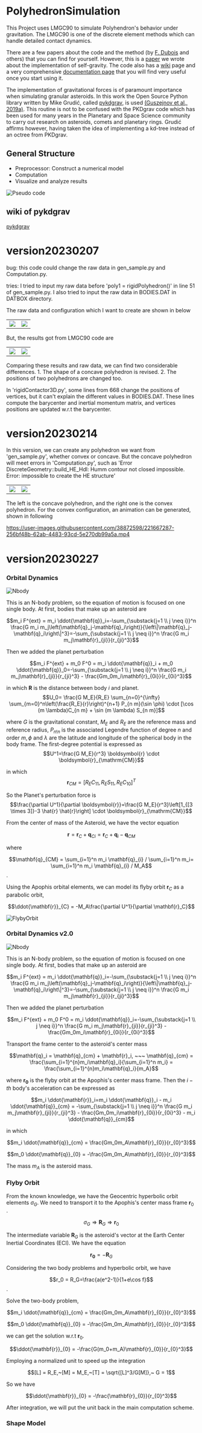 # PolyhedronSimulation
This Project uses LMGC90 to simulate Polyhendron's behavior under gravitation. The LMGC90 is one of the discrete element methods which can handle detailed contact dynamics.

There are a few papers about the code and the method (by [F. Dubois](https://scholar.google.com/citations?user=boV9fugAAAAJ&hl=en&oi=ao) and others) that you can find for yourself.  However, this is a [paper](https://www.sciencedirect.com/science/article/pii/S0019103521001238) we wrote about the implementation of self-gravity.  The code also has a [wiki](https://git-xen.lmgc.univ-montp2.fr/lmgc90/lmgc90_user/-/wikis/home) page and a very comprehensive [documentation page](http://www.lmgc.univ-montp2.fr/~mozul/LMGC90_USER/UserDoc/docs_2019/#) that you will find very useful once you start using it.

The implementation of gravitational forces is of paramount importance when simulating granular asteroids. In this work the Open Source Python library written by Mike Grudić, called [pykdgrav](https://github.com/mikegrudic/pytreegrav), is used [(Guszejnov et al., 2019a)](https://academic.oup.com/mnras/article/492/1/488/5679905). This routine is not to be confused with the PKDgrav code which has been used for many years in the Planetary and Space Science community to carry out research on asteroids, comets and planetary rings. Grudić affirms however, having taken the idea of implementing a kd-tree instead of an octree from PKDgrav.

## General Structure

- Preprocessor: Construct a numerical model
- Computation
- Visualize and analyze results

![Pseudo code](./ReadmePic/PseudoCode.png)

## wiki of pykdgrav
[pykdgrav](https://github.com/mikegrudic/pytreegrav/issues/1)

# version20230207

bug: this code could change the raw data in gen_sample.py and Computation.py.

tries: I tried to input my raw data before 'poly1 = rigidPolyhedron()' in line 51 of gen_sample.py. I also tried to input the raw data in BODIES.DAT in DATBOX directory.

The raw data and configuration which I want to create are shown in below

<table>
    <tr>
        <td ><center><img src="./version20230207/ResultPic/Rawdata.png" > </center></td>
        <td ><center><img src="./version20230207/ResultPic/RawConfig.jpeg" ></center></td>
    </tr>
</table>

But, the results got from LMGC90 code are
<table>
    <tr>
        <td ><center><img src="./version20230207/ResultPic/Pic1.png" > </center></td>
        <td ><center><img src="./version20230207/ResultPic/Pic2.png" ></center></td>
    </tr>
</table>

Comparing these results and raw data, we can find two considerable differences. 1. The shape of a concave polyhedron is revised. 2. The positions of two polyhedrons are changed too. 

In 'rigidContactor3D.py', some lines from 668 change the positions of vertices, but it can't explain the different values in BODIES.DAT. These lines compute the barycenter and inertial momentum matrix, and vertices positions are updated w.r.t the barycenter.

# version20230214

In this version, we can create any polyhedron we want from 'gen_sample.py', whether convex or concave. But the concave polyhedron will meet errors in 'Computation.py', such as 'Error DiscreteGeometry::build_HE_Hdl: Humm contour not closed impossible. Error: impossible to create the HE structure'

<table>
    <tr>
        <td ><center><img src="./version20230212/ResultPic/genPic.png" > </center></td>
        <td ><center><img src="./version20230212/ResultPic/genPic2.png" ></center></td>
    </tr>
</table>

The left is the concave polyhedron, and the right one is the convex polyhedron. For the convex configuration, an animation can be generated, shown in following

https://user-images.githubusercontent.com/38872598/221667287-256bf48b-62ab-4483-93cd-5e270db99a5a.mp4

# version20230227

### Orbital Dynamics
![Nbody](./ReadmePic/Nbody.png)

This is an N-body problem, so the equation of motion is focused on one single body. At first, bodies that make up an asteroid are

$$m_i F^{ext} = m_i \ddot{\mathbf{q}}_i=-\sum_{\substack{j=1 \\ j \neq i}}^n \frac{G m_i m_j\left(\mathbf{q}_j-\mathbf{q}_i\right)}{\left\|\mathbf{q}_j-\mathbf{q}_i\right\|^3}=-\sum_{\substack{j=1 \\ j \neq i}}^n \frac{G m_i m_j\mathbf{r}_{ji}}{r_{ji}^3}$$

Then we added the planet perturbation

$$m_i F^{ext} + m_0 F^0 = m_i \ddot{\mathbf{q}}_i + m_0 \ddot{\mathbf{q}}_0=-\sum_{\substack{j=1 \\ j \neq i}}^n \frac{G m_i m_j\mathbf{r}_{ji}}{r_{ji}^3} - \frac{Gm_0m_i\mathbf{r}_{0i}}{r_{0i}^3}$$

in which $\mathbf{R}$ is the distance between body $i$ and planet.
$$U_0= \frac{G M_E}{R_E} \sum_{n=0}^{\infty} \sum_{m=0}^n\left(\frac{R_E}{r}\right)^{n+1} P_{n m}(\sin \phi) \cdot [\cos (m \lambda)C_{n m} + \sin (m \lambda) S_{n m}]$$

where $G$ is the gravitational constant, $M_E$ and $R_E$ are the reference mass and reference radius, $P_{n ! n}$ is the associated Legendre function of degree $n$ and order $m, \phi$ and $\lambda$ are the latitude and longitude of the spherical body in the body frame. The first-degree potential is expressed as
$$U^1=\frac{G M_E}{r^3} \boldsymbol{r} \cdot \boldsymbol{r}_{\mathrm{CM}}$$

in which
$$\boldsymbol{r}_{CM} = [R_EC_{11},R_ES_{11},R_EC_{10}]^T$$

So the Planet's perturbation force is
$$\frac{\partial U^1}{\partial \boldsymbol{r}}=\frac{G M_E}{r^3}\left[1_{[3 \times 3]}-3 \hat{r} \hat{r}\right] \cdot \boldsymbol{r}_{\mathrm{CM}}$$

From the center of mass of the Asteroid, we have the vector equation

$$\mathbf{r} = \mathbf{r}_{C} + \mathbf{q}_{Ci} = \mathbf{r}_C + \mathbf{q}_i - \mathbf{q}_{CM}$$

where 

$$\mathbf{q}_{CM} = \sum_{i=1}^n m_i \mathbf{q}_{i} / \sum_{i=1}^n m_i= \sum_{i=1}^n m_i \mathbf{q}_{i} / M_A$$. 

Using the Apophis orbital elements, we can model its flyby orbit $\mathbf{r}_{C}$ as a parabolic orbit,

$$\ddot{\mathbf{r}}_{C} = -M_A\frac{\partial U^1}{\partial \mathbf{r}_C}$$

![FlybyOrbit](./ReadmePic/FlybyOrbit.png)

### Orbital Dynamics v2.0

![Nbody](./ReadmePic/Nbody_v2.png)

This is an N-body problem, so the equation of motion is focused on one single body. At first, bodies that make up an asteroid are

$$m_i F^{ext} = m_i \ddot{\mathbf{q}}_i=-\sum_{\substack{j=1 \\ j \neq i}}^n \frac{G m_i m_j\left(\mathbf{q}_j-\mathbf{q}_i\right)}{\left\|\mathbf{q}_j-\mathbf{q}_i\right\|^3}=-\sum_{\substack{j=1 \\ j \neq i}}^n \frac{G m_i m_j\mathbf{r}_{ji}}{r_{ji}^3}$$

Then we added the planet perturbation

$$m_i F^{ext} + m_0 F^0 = m_i \ddot{\mathbf{q}}_i=-\sum_{\substack{j=1 \\ j \neq i}}^n \frac{G m_i m_j\mathbf{r}_{ji}}{r_{ji}^3} - \frac{Gm_0m_i\mathbf{r}_{0i}}{r_{0i}^3}$$

Transport the frame center to the asteroid's center mass

$$\mathbf{q}_i = \mathbf{q}_{cm} + \mathbf{r}_i, ~~~ \mathbf{q}_{cm} = \frac{\sum_{i=1}^{n}m_i\mathbf{q}_i}{\sum_{i=1}^n m_i} = \frac{\sum_{i=1}^{n}m_i\mathbf{q}_i}{m_A}$$

where $\mathbf{r_0}$ is the flyby orbit at the Apophis's center mass frame. Then the $i-th$ body's acceleration can be expressed as

$$m_i \ddot{\mathbf{r}}_i=m_i \ddot{\mathbf{q}}_i - m_i \ddot{\mathbf{q}}_{cm} = -\sum_{\substack{j=1 \\ j \neq i}}^n \frac{G m_i m_j\mathbf{r}_{ji}}{r_{ji}^3} - \frac{Gm_0m_i\mathbf{r}_{0i}}{r_{0i}^3} - m_i \ddot{\mathbf{q}}_{cm}$$

in which

$$m_i \ddot{\mathbf{q}}_{cm} = \frac{Gm_0m_A\mathbf{r}_{0}}{r_{0}^3}$$

$$m_0 \ddot{\mathbf{q}}_{0} = -\frac{Gm_0m_A\mathbf{r}_{0}}{r_{0}^3}$$

The mass $m_A$ is the asteroid mass.



### Flyby Orbit

From the known knowledge, we have the Geocentric hyperbolic orbit elements $\sigma_G$. We need to transport it to the Apophis's center mass frame $\mathbf{r}_0$ .

$$\sigma_G \Rightarrow \mathbf{R}_G \Rightarrow \mathbf{r}_0$$

The intermediate variable $\mathbf{R}_G$ is the asteroid's vector at the Earth Center Inertial Coordinates (ECI). We have the equation 

$$\mathbf{r_0}=-\mathbf{R}_G$$

Considering the two body problems and hyperbolic orbit, we have

$$r_0 = R_G=\frac{a(e^2-1)}{1+e\cos f}$$.

Solve the two-body problem, 

$$m_i \ddot{\mathbf{q}}_{cm} = \frac{Gm_0m_A\mathbf{r}_{0}}{r_{0}^3}$$

$$m_0 \ddot{\mathbf{q}}_{0} = -\frac{Gm_0m_A\mathbf{r}_{0}}{r_{0}^3}$$

we can get the solution w.r.t $\mathbf{r}_{0}$.

$$\ddot{\mathbf{r}}_{0} = -\frac{G(m_0+m_A)\mathbf{r}_{0}}{r_{0}^3}$$

Employing a normalized unit to speed up the integration

$$[L] = R_E,~[M] = M_E,~[T] = \sqrt{[L]^3/G[M]},~ G = 1$$

So we have

$$\ddot{\mathbf{r}}_{0} = -\frac{\mathbf{r}_{0}}{r_{0}^3}$$

After integration, we will put the unit back in the main computation scheme.

### Shape Model

